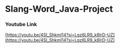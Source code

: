 # Slang-Word_Java-Project
### Youtube Link
[https://youtu.be/4SI_ShkmI14?si=Lgz6LR9_k8IrD-UZ](https://youtu.be/4SI_ShkmI14?si=Lgz6LR9_k8IrD-UZ)
